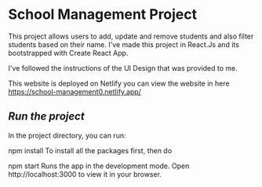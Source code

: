 # School Management Project

This project allows users to add, update and remove students and also filter students based on their name. I've made this project in React.Js and its bootstrapped with Create React App.

I've followed the instructions of the UI Design that was provided to me.

This website is deployed on Netlify you can view the website in here https://school-management0.netlify.app/

## _Run the project_
In the project directory, you can run:

npm install
To install all the packages first, then do

npm start
Runs the app in the development mode.
Open http://localhost:3000 to view it in your browser.
